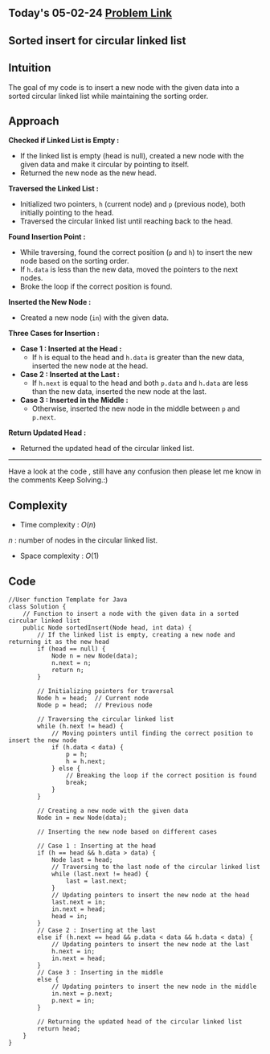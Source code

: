 ## Today's 05-02-24 [Problem Link](https://www.geeksforgeeks.org/problems/sorted-insert-for-circular-linked-list/1)
## Sorted insert for circular linked list

## Intuition

The goal of my code is to insert a new node with the given data into a sorted circular linked list while maintaining the sorting order.

## Approach

**Checked if Linked List is Empty :**
   - If the linked list is empty (head is null), created a new node with the given data and make it circular by pointing to itself.
   - Returned the new node as the new head.

**Traversed the Linked List :**
   - Initialized two pointers, `h` (current node) and `p` (previous node), both initially pointing to the head.
   - Traversed the circular linked list until reaching back to the head.

**Found Insertion Point :**
   - While traversing, found the correct position (`p` and `h`) to insert the new node based on the sorting order.
   - If `h.data` is less than the new data, moved the pointers to the next nodes.
   - Broke the loop if the correct position is found.

**Inserted the New Node :**
   - Created a new node (`in`) with the given data.

**Three Cases for Insertion :**
   - **Case 1 : Inserted at the Head :**
      - If `h` is equal to the head and `h.data` is greater than the new data, inserted the new node at the head.
   - **Case 2 : Inserted at the Last :**
      - If `h.next` is equal to the head and both `p.data` and `h.data` are less than the new data, inserted the new node at the last.
   - **Case 3 : Inserted in the Middle :**
      - Otherwise, inserted the new node in the middle between `p` and `p.next`.

**Return Updated Head :**
   - Returned the updated head of the circular linked list.

---
Have a look at the code , still have any confusion then please let me know in the comments
Keep Solving.:)

## Complexity
- Time complexity : $O(n)$
<!-- Add your time complexity here, e.g. $$O())$$ -->

$n$ : number of nodes in the circular linked list.

- Space complexity : $O(1)$ 
<!-- Add your space complexity here, e.g. $$O(n)$$ -->

## Code 

```
//User function Template for Java
class Solution {
    // Function to insert a node with the given data in a sorted circular linked list
    public Node sortedInsert(Node head, int data) {
        // If the linked list is empty, creating a new node and returning it as the new head
        if (head == null) {
            Node n = new Node(data);
            n.next = n;
            return n;
        }
        
        // Initializing pointers for traversal
        Node h = head;  // Current node
        Node p = head;  // Previous node
        
        // Traversing the circular linked list
        while (h.next != head) {
            // Moving pointers until finding the correct position to insert the new node
            if (h.data < data) {
                p = h;
                h = h.next;
            } else {
                // Breaking the loop if the correct position is found
                break;
            }
        }
        
        // Creating a new node with the given data
        Node in = new Node(data);
        
        // Inserting the new node based on different cases
        
        // Case 1 : Inserting at the head
        if (h == head && h.data > data) {
            Node last = head;
            // Traversing to the last node of the circular linked list
            while (last.next != head) {
                last = last.next;
            }
            // Updating pointers to insert the new node at the head
            last.next = in;
            in.next = head;
            head = in;
        }
        // Case 2 : Inserting at the last
        else if (h.next == head && p.data < data && h.data < data) {
            // Updating pointers to insert the new node at the last
            h.next = in;
            in.next = head;
        }
        // Case 3 : Inserting in the middle
        else {
            // Updating pointers to insert the new node in the middle
            in.next = p.next;
            p.next = in;
        }
        
        // Returning the updated head of the circular linked list
        return head;
    }
}
```

